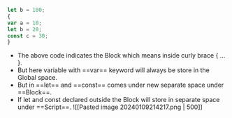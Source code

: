 ```js
let b = 100;
{
var a = 10;
let b = 20;
const c = 30;
}
```
- The above code indicates the Block which means inside curly brace { ... }.
- But here variable with ==var== keyword will always be store in the Global space.
- But in ==let== and ==const== comes under new separate space under ==Block==.
- If let and const declared outside the Block will store in separate space under ==Script==.
![[Pasted image 20240109214217.png | 500]]